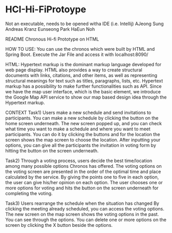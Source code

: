 # HCI-Hi-FiProtoype
Not an executable, needs to be opened witha IDE (i.e. Intellij)
AJeong Sung
Andreas Kranz
Eunseong Park
HaEun Noh

README
Chronous Hi-fi Prototype on HTML

HOW TO USE:
You can use the chronos which were built by HTML and Spring Boot. Execute the Jar File and access it with localhost:8090/

HTML:
Hypertext markup is the dominant markup language developed for web page display. HTML also provides a way to create structural documents with links, citations, and other items, as well as representing structural meanings for text such as titles, paragraphs, lists, etc. Hypertext markup has a possibility to make further functionalities such as API. Since we have the map user interface, which is the basic element, we introduce the Google Map API service to show our map based design idea through the Hypertext markup.

CONTEXT
Task1) Users make a new schedule and send invitations to participants.
You can make a new schedule by clicking the button on the home screen underneath.
The new screen popped up, and you can check what time you want to make a schedule and where you want to meet participants. You can do it by clicking the buttons and for the location the screen shows the map screen to choose the location.
After inputting your options, you can give all the participants the invitation in voting form by hitting the button on the screen underneath.


Task2) Through a voting process, users decide the best time/location among many possible options Chronos has offered.
The voting options on the voting screen are presented in the order of the optimal time and place calculated by the service.
By giving the points one to five in each option, the user can give his/her opinion on each option.
The user chooses one or more options for voting and hits the button on the screen underneath for completing the voting.


Task3) Users rearrange the schedule when the situation has changed
By clicking the meeting already scheduled, you can access the voting options.
The new screen on the map screen shows the voting options in the past. You can see through the options.
You can delete one or more options on the screen by clicking the X button beside the options. 


